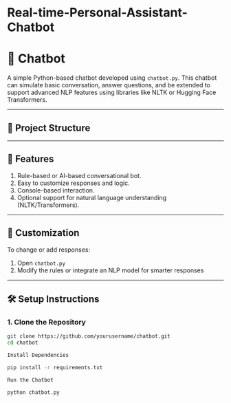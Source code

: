 # Real-time-Personal-Assistant-Chatbot

# 🤖 Chatbot

A simple Python-based chatbot developed using `chatbot.py`. This chatbot can simulate basic conversation, answer questions, and be extended to support advanced NLP features using libraries like NLTK or Hugging Face Transformers.

---

## 📂 Project Structure


---

## 🚀 Features

1. Rule-based or AI-based conversational bot.
2. Easy to customize responses and logic.
3. Console-based interaction.
4. Optional support for natural language understanding (NLTK/Transformers).

---

## 🧠 Customization

To change or add responses:

1. Open `chatbot.py`
2. Modify the rules or integrate an NLP model for smarter responses

---

## 🛠️ Setup Instructions

### 1. Clone the Repository

```bash
git clone https://github.com/yourusername/chatbot.git
cd chatbot

Install Dependencies

pip install -r requirements.txt

Run the Chatbot

python chatbot.py
